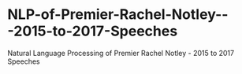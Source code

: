 # NLP-of-Premier-Rachel-Notley---2015-to-2017-Speeches
Natural Language Processing of Premier Rachel Notley - 2015 to 2017 Speeches
